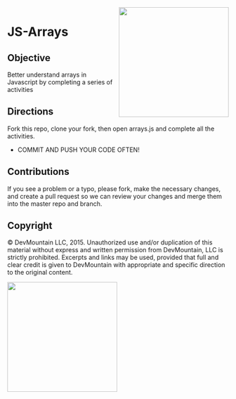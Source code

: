 <img src="https://devmounta.in/img/logowhiteblue.png" width="250" align="right">

JS-Arrays
=========

## Objective
Better understand arrays in Javascript by completing a series of activities

## Directions
Fork this repo, clone your fork, then open arrays.js and complete all the activities.

* COMMIT AND PUSH YOUR CODE OFTEN!

## Contributions
If you see a problem or a typo, please fork, make the necessary changes, and create a pull request so we can review your changes and merge them into the master repo and branch.

## Copyright

© DevMountain LLC, 2015. Unauthorized use and/or duplication of this material without express and written permission from DevMountain, LLC is strictly prohibited. Excerpts and links may be used, provided that full and clear credit is given to DevMountain with appropriate and specific direction to the original content.

<img src="https://devmounta.in/img/logowhiteblue.png" width="250">
